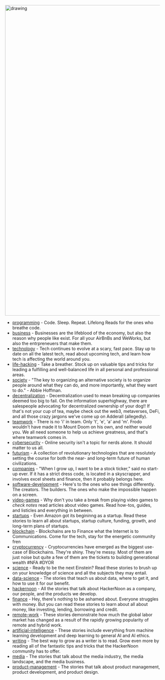 <img src="g.gif" alt="drawing" width="1012"/>

* [programming](./programming/README.md) - Code. Sleep. Repeat. Lifelong Reads for the ones who breathe code.
* [business](./business/README.md) - Businesses are the lifeblood of the economy, but also the reason why people like <enter billionaire name here> exist. For all your AirBnBs and WeWorks, but also the entrpreneuers that make them.
* [technology](./technology/README.md) - Tech continues to evolve at a scary, fast pace. Stay up to date on all the latest tech, read about upcoming tech, and learn how tech is affecting the world around you.
* [life-hacking](./life-hacking/README.md) - Take a breather. Stock up on valuable tips and tricks for leading a fulfilling and well-balanced life in all personal and professional areas.
* [society](./society/README.md) - "The key to organizing an alternative society is to organize people around what they can do, and more importantly, what they want to do." - Abbie Hoffman.
* [decentralization](./decentralization/README.md) - Decentralization used to mean breaking up companies deemed too big to fail. On the information superhighway, there are salespeople advocating for decentralized ownership of your dog!! If that's not your cup of tea, maybe check out the web3, metaverses, DeFi, and all those crazy jargons we've come up on Adderall (allegedly).
* [teamwork](./teamwork/README.md) - There is no 'i' in team. Only 't', 'e', 'a' and 'm'. Frodo wouldn't have made it to Mount Doom on his own, and neither would you. We all need someone to help us achieve greatness, and that's where teamwork comes in.
* [cybersecurity](./cybersecurity/README.md) - Online security isn't a topic for nerds alone. It should matter to us all. 
* [futurism](./futurism/README.md) - A collection of revolutionary technologies that are resolutely setting the course for both the near- and long-term future of human civilizations.
* [companies](./companies/README.md) - "When I grow up, I want to be a stock ticker," said no start-up ever. If it has a strict dress code, is located in a skyscrapper, and involves excel sheets and finance, then it probably belongs here.
* [software-development](./software-development/README.md) - Here's to the ones who see things differently. The creators. The builders. The ones who make the impossible happen on a screen. 
* [video-games](./video-games/README.md) - Why don't you take a break from playing video games to *check notes* read articles about video games. Read how-tos, guides, and listicles and everything in between.
* [startups](./startups/README.md) - Even Amazon got its begininng as a startup. Read these stories to learn all about startups, startup culture, funding, growth, and long-term plans of startups.
* [blockchain](./blockchain/README.md) - Blockchains are to Finance what the Internet is to Communications. Come for the tech, stay for the energetic community fren
* [cryptocurrency](./cryptocurrency/README.md) - Cryptocurrencies have emerged as the biggest use-case of Blockchains. They're shiny. They're messy. Most of them are just noise but quite a few of them are the tickets to building generational wealth #NFA #DYOR
* [science](./science/README.md) - Ready to be the next Einstein? Read these stories to brush up on your knowledge of science and all the subjects they may entail.
* [data-science](./data-science/README.md) - The stories that teach us about data, where to get it, and how to use it for our benefit.
* [hackernoon](./hackernoon/README.md) - All the stories that talk about HackerNoon as a company, our people, and the products we develop.
* [finance](./finance/README.md) - Hey, there's nothing to be ashamed about. Everyone struggles with money. But you can read these stories to learn about all about money, like investing, lending, borrowing and credit.
* [remote-work](./remote-work/README.md) - These stories demonstrate how much the global labor market has changed as a result of the rapidly growing popularity of remote and hybrid work.
* [artificial-intelligence](./artificial-intelligence/README.md) - These stories include everything from machine learning development and deep learning to general AI and AI ethics.
* [writing](./writing/README.md) - The best way to grow as a writer is to read. Grow even more by reading all of the fantastic tips and tricks that the HackerNoon community has to offer. 
* [media](./media/README.md) - The stories that talk about the media industry, the media landscape, and the media business.
* [product-management](./product-management/README.md) - The stories that talk about product management, product development, and product design.
